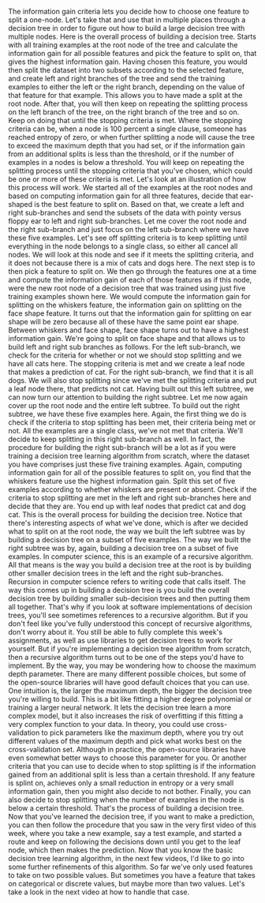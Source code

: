 The information gain criteria lets you decide how to choose one feature to split a one-node. Let's take that and use that in multiple places through a decision tree in order to figure out how to build a large decision tree with multiple nodes. Here is the overall process of building a decision tree. Starts with all training examples at the root node of the tree and calculate the information gain for all possible features and pick the feature to split on, that gives the highest information gain. Having chosen this feature, you would then split the dataset into two subsets according to the selected feature, and create left and right branches of the tree and send the training examples to either the left or the right branch, depending on the value of that feature for that example. This allows you to have made a split at the root node. After that, you will then keep on repeating the splitting process on the left branch of the tree, on the right branch of the tree and so on. Keep on doing that until the stopping criteria is met. Where the stopping criteria can be, when a node is 100 percent a single clause, someone has reached entropy of zero, or when further splitting a node will cause the tree to exceed the maximum depth that you had set, or if the information gain from an additional splits is less than the threshold, or if the number of examples in a nodes is below a threshold. You will keep on repeating the splitting process until the stopping criteria that you've chosen, which could be one or more of these criteria is met. Let's look at an illustration of how this process will work. We started all of the examples at the root nodes and based on computing information gain for all three features, decide that ear-shaped is the best feature to split on. Based on that, we create a left and right sub-branches and send the subsets of the data with pointy versus floppy ear to left and right sub-branches. Let me cover the root node and the right sub-branch and just focus on the left sub-branch where we have these five examples. Let's see off splitting criteria is to keep splitting until everything in the node belongs to a single class, so either all cancel all nodes. We will look at this node and see if it meets the splitting criteria, and it does not because there is a mix of cats and dogs here. The next step is to then pick a feature to split on. We then go through the features one at a time and compute the information gain of each of those features as if this node, were the new root node of a decision tree that was trained using just five training examples shown here. We would compute the information gain for splitting on the whiskers feature, the information gain on splitting on the face shape feature. It turns out that the information gain for splitting on ear shape will be zero because all of these have the same point ear shape. Between whiskers and face shape, face shape turns out to have a highest information gain. We're going to split on face shape and that allows us to build left and right sub branches as follows. For the left sub-branch, we check for the criteria for whether or not we should stop splitting and we have all cats here. The stopping criteria is met and we create a leaf node that makes a prediction of cat. For the right sub-branch, we find that it is all dogs. We will also stop splitting since we've met the splitting criteria and put a leaf node there, that predicts not cat. Having built out this left subtree, we can now turn our attention to building the right subtree. Let me now again cover up the root node and the entire left subtree. To build out the right subtree, we have these five examples here. Again, the first thing we do is check if the criteria to stop splitting has been met, their criteria being met or not. All the examples are a single class, we've not met that criteria. We'll decide to keep splitting in this right sub-branch as well. In fact, the procedure for building the right sub-branch will be a lot as if you were training a decision tree learning algorithm from scratch, where the dataset you have comprises just these five training examples. Again, computing information gain for all of the possible features to split on, you find that the whiskers feature use the highest information gain. Split this set of five examples according to whether whiskers are present or absent. Check if the criteria to stop splitting are met in the left and right sub-branches here and decide that they are. You end up with leaf nodes that predict cat and dog cat. This is the overall process for building the decision tree. Notice that there's interesting aspects of what we've done, which is after we decided what to split on at the root node, the way we built the left subtree was by building a decision tree on a subset of five examples. The way we built the right subtree was by, again, building a decision tree on a subset of five examples. In computer science, this is an example of a recursive algorithm. All that means is the way you build a decision tree at the root is by building other smaller decision trees in the left and the right sub-branches. Recursion in computer science refers to writing code that calls itself. The way this comes up in building a decision tree is you build the overall decision tree by building smaller sub-decision trees and then putting them all together. That's why if you look at software implementations of decision trees, you'll see sometimes references to a recursive algorithm. But if you don't feel like you've fully understood this concept of recursive algorithms, don't worry about it. You still be able to fully complete this week's assignments, as well as use libraries to get decision trees to work for yourself. But if you're implementing a decision tree algorithm from scratch, then a recursive algorithm turns out to be one of the steps you'd have to implement. By the way, you may be wondering how to choose the maximum depth parameter. There are many different possible choices, but some of the open-source libraries will have good default choices that you can use. One intuition is, the larger the maximum depth, the bigger the decision tree you're willing to build. This is a bit like fitting a higher degree polynomial or training a larger neural network. It lets the decision tree learn a more complex model, but it also increases the risk of overfitting if this fitting a very complex function to your data. In theory, you could use cross-validation to pick parameters like the maximum depth, where you try out different values of the maximum depth and pick what works best on the cross-validation set. Although in practice, the open-source libraries have even somewhat better ways to choose this parameter for you. Or another criteria that you can use to decide when to stop splitting is if the information gained from an additional split is less than a certain threshold. If any feature is splint on, achieves only a small reduction in entropy or a very small information gain, then you might also decide to not bother. Finally, you can also decide to stop splitting when the number of examples in the node is below a certain threshold. That's the process of building a decision tree. Now that you've learned the decision tree, if you want to make a prediction, you can then follow the procedure that you saw in the very first video of this week, where you take a new example, say a test example, and started a route and keep on following the decisions down until you get to the leaf node, which then makes the prediction. Now that you know the basic decision tree learning algorithm, in the next few videos, I'd like to go into some further refinements of this algorithm. So far we've only used features to take on two possible values. But sometimes you have a feature that takes on categorical or discrete values, but maybe more than two values. Let's take a look in the next video at how to handle that case.